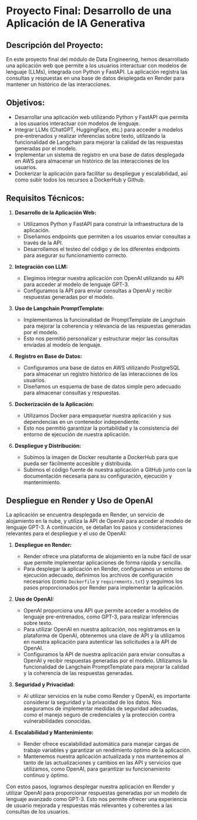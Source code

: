 # Proyecto Final: Desarrollo de una Aplicación de IA Generativa

## Descripción del Proyecto:

En este proyecto final del módulo de Data Engineering, hemos desarrollado una aplicación web que permite a los usuarios interactuar con modelos de lenguaje (LLMs), integrada con Python y FastAPI. La aplicación registra las consultas y respuestas en una base de datos desplegada en Render para mantener un histórico de las interacciones.

## Objetivos:

- Desarrollar una aplicación web utilizando Python y FastAPI que permita a los usuarios interactuar con modelos de lenguaje.
- Integrar LLMs (ChatGPT, HuggingFace, etc.) para acceder a modelos pre-entrenados y realizar inferencias sobre texto, utilizando la funcionalidad de Langchain para mejorar la calidad de las respuestas generadas por el modelo.
- Implementar un sistema de registro en una base de datos desplegada en AWS para almacenar un histórico de las interacciones de los usuarios.
- Dockerizar la aplicación para facilitar su despliegue y escalabilidad, así como subir todos los recursos a DockerHub y Github.

## Requisitos Técnicos:

1. **Desarrollo de la Aplicación Web:**
   - Utilizamos Python y FastAPI para construir la infraestructura de la aplicación.
   - Diseñamos endpoints que permiten a los usuarios enviar consultas a través de la API.
   - Desarrollamos el testeo del código y de los diferentes endpoints para asegurar su funcionamiento correcto.

2. **Integración con LLM:**
   - Elegimos integrar nuestra aplicación con OpenAI utilizando su API para acceder al modelo de lenguaje GPT-3.
   - Configuramos la API para enviar consultas a OpenAI y recibir respuestas generadas por el modelo.

3. **Uso de Langchain PromptTemplate:**
   - Implementamos la funcionalidad de PromptTemplate de Langchain para mejorar la coherencia y relevancia de las respuestas generadas por el modelo.
   - Esto nos permitió personalizar y estructurar mejor las consultas enviadas al modelo de lenguaje.

4. **Registro en Base de Datos:**
   - Configuramos una base de datos en AWS utilizando PostgreSQL para almacenar un registro histórico de las interacciones de los usuarios.
   - Diseñamos un esquema de base de datos simple pero adecuado para almacenar consultas y respuestas.

5. **Dockerización de la Aplicación:**
   - Utilizamos Docker para empaquetar nuestra aplicación y sus dependencias en un contenedor independiente.
   - Esto nos permitió garantizar la portabilidad y la consistencia del entorno de ejecución de nuestra aplicación.

6. **Despliegue y Distribución:**
   - Subimos la imagen de Docker resultante a DockerHub para que pueda ser fácilmente accesible y distribuida.
   - Subimos el código fuente de nuestra aplicación a GitHub junto con la documentación necesaria para su configuración, ejecución y mantenimiento.

## Despliegue en Render y Uso de OpenAI

La aplicación se encuentra desplegada en Render, un servicio de alojamiento en la nube, y utiliza la API de OpenAI para acceder al modelo de lenguaje GPT-3. A continuación, se detallan los pasos y consideraciones relevantes para el despliegue y el uso de OpenAI:

1. **Despliegue en Render:**
   - Render ofrece una plataforma de alojamiento en la nube fácil de usar que permite implementar aplicaciones de forma rápida y sencilla.
   - Para desplegar la aplicación en Render, configuramos un entorno de ejecución adecuado, definimos los archivos de configuración necesarios (como `Dockerfile` y `requirements.txt`) y seguimos los pasos proporcionados por Render para implementar la aplicación.

2. **Uso de OpenAI:**
   - OpenAI proporciona una API que permite acceder a modelos de lenguaje pre-entrenados, como GPT-3, para realizar inferencias sobre texto.
   - Para utilizar OpenAI en nuestra aplicación, nos registramos en la plataforma de OpenAI, obtenemos una clave de API y la utilizamos en nuestra aplicación para autenticar las solicitudes a la API de OpenAI.
   - Configuramos la API de nuestra aplicación para enviar consultas a OpenAI y recibir respuestas generadas por el modelo. Utilizamos la funcionalidad de Langchain PromptTemplate para mejorar la calidad y la coherencia de las respuestas generadas.

3. **Seguridad y Privacidad:**
   - Al utilizar servicios en la nube como Render y OpenAI, es importante considerar la seguridad y la privacidad de los datos. Nos aseguramos de implementar medidas de seguridad adecuadas, como el manejo seguro de credenciales y la protección contra vulnerabilidades conocidas.

4. **Escalabilidad y Mantenimiento:**
   - Render ofrece escalabilidad automática para manejar cargas de trabajo variables y garantizar un rendimiento óptimo de la aplicación.
   - Mantenemos nuestra aplicación actualizada y nos mantenemos al tanto de las actualizaciones y cambios en las API y servicios que utilizamos, como OpenAI, para garantizar su funcionamiento continuo y óptimo.

Con estos pasos, logramos desplegar nuestra aplicación en Render y utilizar OpenAI para proporcionar respuestas generadas por un modelo de lenguaje avanzado como GPT-3. Esto nos permite ofrecer una experiencia de usuario mejorada y respuestas más relevantes y coherentes a las consultas de los usuarios.


